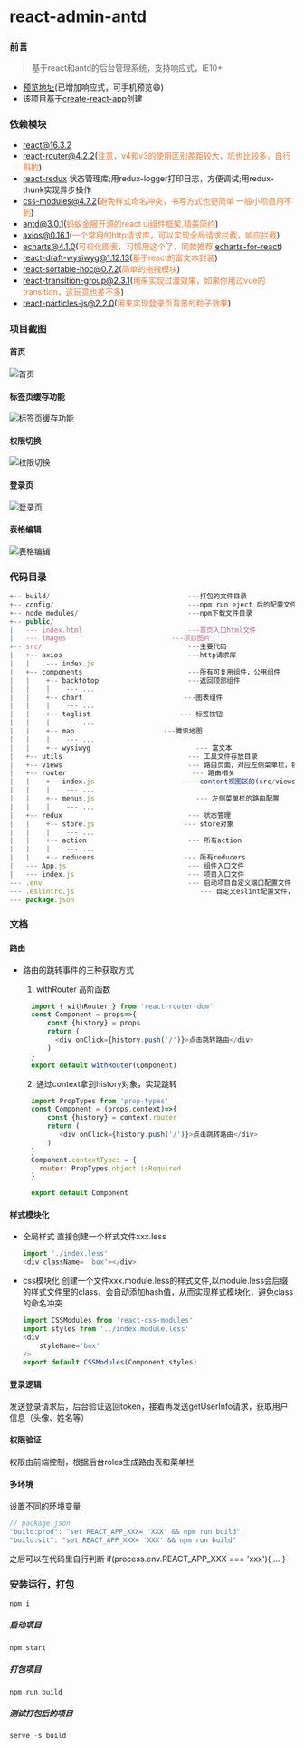 # react-admin-antd

### 前言

> 基于react和antd的后台管理系统，支持响应式，IE10+

- [预览地址]()(已增加响应式，可手机预览😄)
- 该项目基于[create-react-app](https://github.com/facebook/create-react-app)创建
### 依赖模块
- [react@16.3.2](https://facebook.github.io/react/)
- [react-router@4.2.2](https://react-guide.github.io/react-router-cn/)(<span style="color: rgb(243,121,52);">注意，v4和v3的使用区别差距较大，坑也比较多，自行斟酌</span>)
- [react-redux]() 状态管理库;用redux-logger打印日志，方便调试;用redux-thunk实现异步操作
- [css-modules@4.7.2](https://react-guide.github.io/react-router-cn/)(<span style="color: rgb(243,121,52);">避免样式命名冲突，书写方式也更简单
一般小项目用不到</span>)
- [antd@3.0.1](https://ant.design/index-cn)(<span style="color: rgb(243,121,52);">蚂蚁金服开源的react ui组件框架,精美简约</span>)
- [axios@0.16.1](https://github.com/mzabriskie/axios)(<span style="color: rgb(243,121,52);">一个常用的http请求库，可以实现全局请求拦截，响应拦截</span>)
- [echarts@4.1.0](https://github.com/apache/incubator-echarts)(<span style="color: rgb(243,121,52);">可视化图表，习惯用这个了，同款推荐 [echarts-for-react](https://github.com/hustcc/echarts-for-react)</span>)
- [react-draft-wysiwyg@1.12.13](https://github.com/jpuri/react-draft-wysiwyg)(<span style="color: rgb(243,121,52);">基于react的富文本封装</span>)
- [react-sortable-hoc@0.7.2](https://github.com/clauderic/react-sortable-hoc)(<span style="color: rgb(243,121,52);">简单的拖拽模块</span>)
- [react-transition-group@2.3.1](https://github.com/reactjs/react-transition-group)(<span style="color: rgb(243,121,52);">用来实现过渡效果，如果你用过vue的transition，这玩意也差不多</span>)
- [react-particles-js@2.2.0](https://github.com/Wufe/react-particles-js)(<span style="color: rgb(243,121,52);">用来实现登录页背景的粒子效果</span>)


### 项目截图
#### 首页
![首页](./static/dashboard.gif) 

#### 标签页缓存功能
![标签页缓存功能](./static/tags.gif) 

#### 权限切换
![权限切换](./static/permission.gif) 

#### 登录页
![登录页](./static/login.gif) 

#### 表格编辑
![表格编辑](./static/table.gif) 





### 代码目录
```js
+-- build/                                  ---打包的文件目录
+-- config/                                 ---npm run eject 后的配置文件目录
+-- node_modules/                           ---npm下载文件目录
+-- public/                                 
|   --- index.html							---首页入口html文件
|   --- images							---项目图片
+-- src/                                    ---主要代码
|   +-- axios                               ---http请求库
|   |    --- index.js
|   +-- components                          ---所有可复用组件，公用组件
|   |    +-- backtotop                      ---返回顶部组件
|   |    |    --- ...   
|   |    +-- chart                         ---图表组件
|   |    |    --- ...   
|   |    +-- taglist                      --- 标签按钮
|   |    |    --- ...   
|   |    +-- map                      ---腾讯地图
|   |    |    --- ...   
|   |    +-- wysiwyg                          --- 富文本
|   +-- utils                               --- 工具文件存放目录
|   +-- views                               --- 路由页面，对应左侧菜单栏，每一个文件夹都是一个页面
|   +-- router                               --- 路由相关
|   |    +-- index.js                      --- content视图区的(src/views/layout/Content.jsx)的路由配置
|   |    |    --- ...   
|   |    +-- menus.js                         --- 左侧菜单栏的路由配置
|   |    |    --- ...   
|   +-- redux                               --- 状态管理
|   |    +-- store.js                      --- store对象
|   |    |    --- ...   
|   |    +-- action                         --- 所有action
|   |    |    --- ...   
|   |    +-- reducers                      --- 所有reducers
|   --- App.js                              --- 组件入口文件
|   --- index.js                            --- 项目入口文件
--- .env                                    --- 启动项目自定义端口配置文件
--- .eslintrc.js                               --- 自定义eslint配置文件，包括增加的react jsx语法限制
--- package.json                                    
```
### 文档 

#### 路由

- 路由的跳转事件的三种获取方式

    1. withRouter 高阶函数
    ```js
      import { withRouter } from 'react-router-dom'
      const Component = props=>{
          const {history} = props
          return (
            <div onClick={history.push('/')}>点击跳转路由</div>
          )
      }
      export default withRouter(Component)
    ```

    2. 通过context拿到history对象，实现跳转
    ```js
      import PropTypes from 'prop-types'
      const Component = (props,context)=>{
          const {history} = context.router
          return (
             <div onClick={history.push('/')}>点击跳转路由</div>
          )
      }
      Component.contextTypes = {
        router: PropTypes.object.isRequired
      }

      export default Component
    ```

#### 样式模块化

- 全局样式
  直接创建一个样式文件xxx.less
  ```js
  import './index.less'
  <div className= 'box'></div>
  ```
- css模块化
创建一个文件xxx.module.less的样式文件,以module.less会后缀的样式文件里的class，会自动添加hash值，从而实现样式模块化，避免class的命名冲突
  ```js
  import CSSModules from 'react-css-modules'
  import styles from '../index.module.less'
  <div
      styleName='box'
  />
  export default CSSModules(Component,styles)
  ```
#### 登录逻辑

发送登录请求后，后台验证返回token，接着再发送getUserInfo请求，获取用户信息（头像、姓名等）


#### 权限验证
权限由前端控制，根据后台roles生成路由表和菜单栏

#### 多环境

设置不同的环境变量
```js
// package.json
"build:prod": "set REACT_APP_XXX= 'XXX' && npm run build",
"build:sit": "set REACT_APP_XXX= 'XXX' && npm run build"
```

之后可以在代码里自行判断
if(process.env.REACT_APP_XXX === 'xxx'){
  ...
}


### 安装运行，打包
```js
npm i
```
##### 启动项目
```js
npm start
```
##### 打包项目
```js
npm run build
```

##### 测试打包后的项目
```js
serve -s build
```




